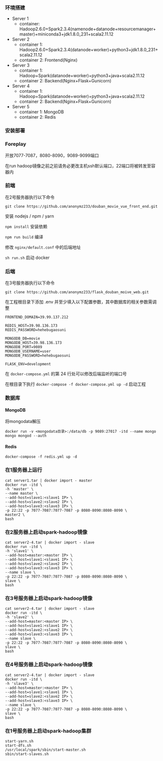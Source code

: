 ### 环境搭建

- Server 1
	- container: Hadoop2.6.0+Spark2.3.4(namenode+datanode+resourcemanager+master)+miniconda3+jdk1.8.0_231+scala2.11.12
- Server 2
	- container 1: Hadoop2.6.0+Spark2.3.4(datanode+worker)+python3+jdk1.8.0_231+scala2.11.12
	- container 2: Frontend(Nginx)
- Server 3
	- container 1: Hadoop+Spark(datanode+worker)+python3+java+scala2.11.12
	- container 2: Backend(Nginx+Flask+Gunicorn)
- Server 4
	- container 1: Hadoop+Spark(datanode+worker)+python3+java+scala2.11.12
	- container 2: Backend(Nginx+Flask+Gunicorn)
- Server 5
	- container 1: MongoDB
	- container 2: Redis

### 安装部署

### Foreplay

开放7077-7087，8080-8090，9089-9099端口

在run hadoop镜像之前之前请务必更改主机ssh默认端口，22端口将被转发至容器内

### 前端

在2号服务器执行以下命令

`git clone https://github.com/anonymz233/douban_movie_vue_front_end.git`

安装 nodejs / npm / yarn

`npm install` 安装依赖

`npm run build` 编译

修改 `nginx/default.conf` 中的后端地址

`sh run.sh` 启动 docker

### 后端

在3号服务器执行以下命令

`git clone https://github.com/anonymz233/flask_douban_moive_web.git`

在工程根目录下添加 .env 并至少填入以下配置参数，其中数据库的相关参数需调整

```
FRONTEND_DOMAIN=39.99.137.212

REDIS_HOST=39.98.136.173
REDIS_PASSWORD=hehebugaosuni

MONGODB_DB=movie
MONGODB_HOST=39.98.136.173
MONGODB_PORT=9089
MONGODB_USERNAME=user
MONGODB_PASSWORD=hehebugaosuni

FLASK_ENV=development
```

在 `docker-compose.yml` 的第 24 行处可以修改后端监听的端口号

在根目录下执行 `docker-compose -f docker-compose.yml up -d` 启动工程

### 数据库

#### MongoDB

将mongodata解压

`docker run -v <mongodata目录>:/data/db -p 9089:27017 -itd --name mongo mongo mongod --auth`

#### Redis

`docker-compose -f redis.yml up -d`

###  在1服务器上运行

```
cat server1.tar | docker import - master
docker run -itd \
-h 'master' \
--name master \
--add-host=slave1:<slave1 IP> \
--add-host=slave2:<slave2 IP> \
--add-host=slave3:<slave3 IP> \
-p 22:22 -p 7077-7087:7077-7087 -p 8080-8090:8080-8090 \
master2 \
bash
```

### 在2服务器上启动spark-hadoop镜像

```
cat server2-4.tar | docker import - slave
docker run -itd \
-h 'slave1' \
--add-host=master:<master IP> \
--add-host=slave1:<slave1 IP> \
--add-host=slave2:<slave2 IP> \
--add-host=slave3:<slave3 IP> \
--name slave \
-p 22:22 -p 7077-7087:7077-7087 -p 8080-8090:8080-8090 \
slave \
bash
```

### 在3号服务器上启动spark-hadoop镜像

```
cat server2-4.tar | docker import - slave
docker run -itd \
-h 'slave2' \
--add-host=master:<master IP> \
--add-host=slave1:<slave1 IP> \
--add-host=slave2:<slave2 IP> \
--add-host=slave3:<slave3 IP> \
--name slave \
-p 22:22 -p 7077-7087:7077-7087 -p 8080-8090:8080-8090 \
slave \
bash
```

### 在4号服务器上启动spark-hadoop镜像

```
cat server2-4.tar | docker import - slave
docker run -itd \
-h 'slave3' \
--add-host=master:<master IP> \
--add-host=slave1:<slave1 IP> \
--add-host=slave2:<slave2 IP> \
--add-host=slave3:<slave3 IP> \
--name slave \
-p 22:22 -p 7077-7087:7077-7087 -p 8080-8090:8080-8090 \
slave \
bash
```

### 在1号服务器上启动spark-hadoop集群

```
start-yarn.sh
start-dfs.sh
/usr/local/spark/sbin/start-master.sh
sbin/start-slaves.sh
```



